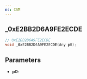 ```yaml
---
ns: CAM
---
```

## _0xE2BB2D6A9FE2ECDE

```c
// 0xE2BB2D6A9FE2ECDE
void _0xE2BB2D6A9FE2ECDE(Any p0);
```

## Parameters
* **p0**:
